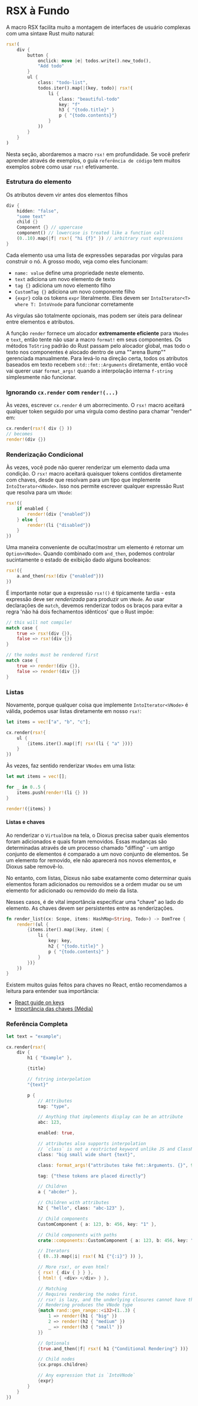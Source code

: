 # RSX à Fundo

A macro RSX facilita muito a montagem de interfaces de usuário complexas com uma sintaxe Rust muito natural:

```rust
rsx!(
    div {
        button {
            onclick: move |e| todos.write().new_todo(),
            "Add todo"
        }
        ul {
            class: "todo-list",
            todos.iter().map(|(key, todo)| rsx!(
                li {
                    class: "beautiful-todo"
                    key: "f"
                    h3 { "{todo.title}" }
                    p { "{todo.contents}"}
                }
            ))
        }
    }
)
```

Nesta seção, abordaremos a macro `rsx!` em profundidade. Se você preferir aprender através de exemplos, o guia `referência de código` tem muitos exemplos sobre como usar `rsx!` efetivamente.

### Estrutura do elemento

Os atributos devem vir antes dos elementos filhos

```rust
div {
    hidden: "false",
    "some text"
    child {}
    Component {} // uppercase
    component() // lowercase is treated like a function call
    (0..10).map(|f| rsx!{ "hi {f}" }) // arbitrary rust expressions
}
```

Cada elemento usa uma lista de expressões separadas por vírgulas para construir o nó. A grosso modo, veja como eles funcionam:

- `name: value` define uma propriedade neste elemento.
- `text` adiciona um novo elemento de texto
- `tag {}` adiciona um novo elemento filho
- `CustomTag {}` adiciona um novo componente filho
- `{expr}` cola os tokens `expr` literalmente. Eles devem ser `IntoIterator<T> where T: IntoVnode` para funcionar corretamente

As vírgulas são totalmente opcionais, mas podem ser úteis para delinear entre elementos e atributos.

A função `render` fornece um alocador **extremamente eficiente** para `VNodes` e `text`, então tente não usar a macro `format!` em seus componentes. Os métodos `ToString` padrão do Rust passam pelo alocador global, mas todo o texto nos componentes é alocado dentro de uma ""arena Bump"" gerenciada manualmente. Para levá-lo na direção certa, todos os atributos baseados em texto recebem `std::fmt::Arguments` diretamente, então você vai querer usar `format_args!` quando a interpolação interna `f-string` simplesmente não funcionar.

### Ignorando `cx.render` com `render!(...)`

Às vezes, escrever `cx.render` é um aborrecimento. O `rsx!` macro aceitará qualquer token seguido por uma vírgula como destino para chamar "render" em:

```rust
cx.render(rsx!( div {} ))
// becomes
render!(div {})
```

### Renderização Condicional

Às vezes, você pode não querer renderizar um elemento dada uma condição. O `rsx!` macro aceitará quaisquer tokens contidos diretamente com chaves, desde que resolvam para um tipo que implemente `IntoIterator<VNode>`. Isso nos permite escrever qualquer expressão Rust que resolva para um `VNode`:

```rust
rsx!({
    if enabled {
        render!(div {"enabled"})
    } else {
        render!(li {"disabled"})
    }
})
```

Uma maneira conveniente de ocultar/mostrar um elemento é retornar um `Option<VNode>`. Quando combinado com `and_then`, podemos controlar sucintamente o estado de exibição dado alguns booleanos:

```rust
rsx!({
    a.and_then(rsx!(div {"enabled"}))
})
```

É importante notar que a expressão `rsx!()` é tipicamente tardia - esta expressão deve ser _renderizada_ para produzir um `VNode`. Ao usar declarações de `match`, devemos renderizar todos os braços para evitar a regra 'não há dois fechamentos idênticos' que o Rust impõe:

```rust
// this will not compile!
match case {
    true => rsx!(div {}),
    false => rsx!(div {})
}

// the nodes must be rendered first
match case {
    true => render!(div {}),
    false => render!(div {})
}
```

### Listas

Novamente, porque qualquer coisa que implemente `IntoIterator<VNode>` é válida, podemos usar listas diretamente em nosso `rsx!`:

```rust
let items = vec!["a", "b", "c"];

cx.render(rsx!{
    ul {
        {items.iter().map(|f| rsx!(li { "a" }))}
    }
})
```

Às vezes, faz sentido renderizar `VNodes` em uma lista:

```rust
let mut items = vec![];

for _ in 0..5 {
    items.push(render!(li {} ))
}

render!({items} )
```

#### Listas e chaves

Ao renderizar o `VirtualDom` na tela, o Dioxus precisa saber quais elementos foram adicionados e quais foram removidos. Essas mudanças são determinadas através de um processo chamado "diffing" - um antigo conjunto de elementos é comparado a um novo conjunto de elementos. Se um elemento for removido, ele não aparecerá nos novos elementos, e Dioxus sabe removê-lo.

No entanto, com listas, Dioxus não sabe exatamente como determinar quais elementos foram adicionados ou removidos se a ordem mudar ou se um elemento for adicionado ou removido do meio da lista.

Nesses casos, é de vital importância especificar uma "chave" ao lado do elemento. As chaves devem ser persistentes entre as renderizações.

```rust
fn render_list(cx: Scope, items: HashMap<String, Todo>) -> DomTree {
    render!(ul {
        {items.iter().map(|key, item| {
            li {
                key: key,
                h2 { "{todo.title}" }
                p { "{todo.contents}" }
            }
        })}
    })
}
```

Existem muitos guias feitos para chaves no React, então recomendamos a leitura para entender sua importância:

- [React guide on keys](https://reactjs.org/docs/lists-and-keys.html)
- [Importância das chaves (Média)](https://kentcdodds.com/blog/understanding-reacts-key-prop)

### Referência Completa

```rust
let text = "example";

cx.render(rsx!{
    div {
        h1 { "Example" },

        {title}

        // fstring interpolation
        "{text}"

        p {
            // Attributes
            tag: "type",

            // Anything that implements display can be an attribute
            abc: 123,

            enabled: true,

            // attributes also supports interpolation
            // `class` is not a restricted keyword unlike JS and ClassName
            class: "big small wide short {text}",

            class: format_args!("attributes take fmt::Arguments. {}", 99),

            tag: {"these tokens are placed directly"}

            // Children
            a { "abcder" },

            // Children with attributes
            h2 { "hello", class: "abc-123" },

            // Child components
            CustomComponent { a: 123, b: 456, key: "1" },

            // Child components with paths
            crate::components::CustomComponent { a: 123, b: 456, key: "1" },

            // Iterators
            { (0..3).map(|i| rsx!( h1 {"{:i}"} )) },

            // More rsx!, or even html!
            { rsx! { div { } } },
            { html! { <div> </div> } },

            // Matching
            // Requires rendering the nodes first.
            // rsx! is lazy, and the underlying closures cannot have the same type
            // Rendering produces the VNode type
            {match rand::gen_range::<i32>(1..3) {
                1 => render!(h1 { "big" })
                2 => render!(h2 { "medium" })
                _ => render!(h3 { "small" })
            }}

            // Optionals
            {true.and_then(|f| rsx!( h1 {"Conditional Rendering"} ))}

            // Child nodes
            {cx.props.children}

            // Any expression that is `IntoVNode`
            {expr}
        }
    }
})
```

